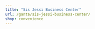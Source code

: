```yaml
---
title: "Sis Jessi Business Center"
url: /ganta/sis-jessi-business-center/
shop: convenience
---
```

